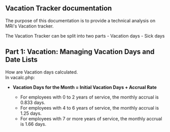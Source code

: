 ## Vacation Tracker documentation
The purpose of this documentation is to provide a technical analysis on MRi's Vacation tracker. 

The Vacation Tracker can be split into two parts
    - Vacation days
    - Sick days


## Part 1: Vacation: Managing Vacation Days and Date Lists
How are Vacation days calculated.<br/>
In vacalc.php: <br/>
    <ul>
    <li>  <b>Vacation Days for the Month = Initial Vacation Days + Accrual Rate</b> <br/></li>
        <ul>
        <li>  For employees with 0 to 2 years of service, the monthly accrual is 0.833 days.<br/></li>
        <li>  For employees with 4 to 6 years of service, the monthly accrual is 1.25 days.<br/></li>
        <li>  For employees with 7 or more years of service, the monthly accrual is 1.66 days.</li>
        </ul>
    </ul>
